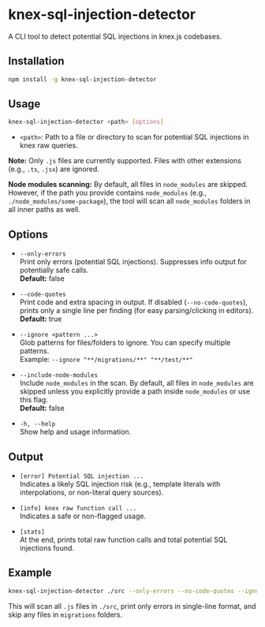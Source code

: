 # knex-sql-injection-detector

A CLI tool to detect potential SQL injections in knex.js codebases.

## Installation

```sh
npm install -g knex-sql-injection-detector
```

## Usage

```sh
knex-sql-injection-detector <path> [options]
```

- `<path>`: Path to a file or directory to scan for potential SQL injections in knex raw queries.

**Note:** Only `.js` files are currently supported. Files with other extensions (e.g., `.ts`, `.jsx`) are ignored.

**Node modules scanning:** By default, all files in `node_modules` are skipped. However, if the path you provide contains `node_modules` (e.g., `./node_modules/some-package`), the tool will scan all `node_modules` folders in all inner paths as well.

## Options

- `--only-errors`  
  Print only errors (potential SQL injections). Suppresses info output for potentially safe calls.  
  **Default:** false

- `--code-quotes`  
  Print code and extra spacing in output. If disabled (`--no-code-quotes`), prints only a single line per finding (for easy parsing/clicking in editors).  
  **Default:** true

- `--ignore <pattern ...>`  
  Glob patterns for files/folders to ignore. You can specify multiple patterns.  
  Example: `--ignore "**/migrations/**" "**/test/**"`

- `--include-node-modules`  
  Include `node_modules` in the scan. By default, all files in `node_modules` are skipped unless you explicitly provide a path inside `node_modules` or use this flag.  
  **Default:** false

- `-h, --help`  
  Show help and usage information.

## Output

- `[error] Potential SQL injection ...`  
  Indicates a likely SQL injection risk (e.g., template literals with interpolations, or non-literal query sources).
- `[info] knex raw function call ...`  
  Indicates a safe or non-flagged usage.

- `[stats]`  
  At the end, prints total raw function calls and total potential SQL injections found.

## Example

```sh
knex-sql-injection-detector ./src --only-errors --no-code-quotes --ignore "**/migrations/**"
```

This will scan all `.js` files in `./src`, print only errors in single-line format, and skip any files in `migrations` folders.
